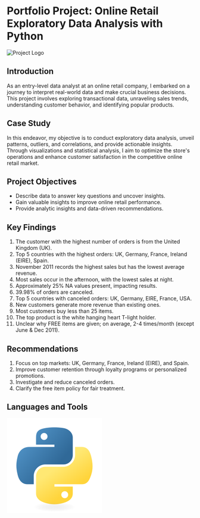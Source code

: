 # Portfolio Project: Online Retail Exploratory Data Analysis with Python
![Project Logo](https://d2o2utebsixu4k.cloudfront.net/media/images/3a2daf59-b87d-453e-871c-070e4656267e.jpg)

## Introduction
As an entry-level data analyst at an online retail company, I embarked on a journey to interpret real-world data and make crucial business decisions. This project involves exploring transactional data, unraveling sales trends, understanding customer behavior, and identifying popular products.

## Case Study
In this endeavor, my objective is to conduct exploratory data analysis, unveil patterns, outliers, and correlations, and provide actionable insights. Through visualizations and statistical analysis, I aim to optimize the store's operations and enhance customer satisfaction in the competitive online retail market.

## Project Objectives
- Describe data to answer key questions and uncover insights.
- Gain valuable insights to improve online retail performance.
- Provide analytic insights and data-driven recommendations.

## Key Findings
1. The customer with the highest number of orders is from the United Kingdom (UK).
2. Top 5 countries with the highest orders: UK, Germany, France, Ireland (EIRE), Spain.
3. November 2011 records the highest sales but has the lowest average revenue.
4. Most sales occur in the afternoon, with the lowest sales at night.
5. Approximately 25% NA values present, impacting results.
6. 39.98% of orders are canceled.
7. Top 5 countries with canceled orders: UK, Germany, EIRE, France, USA.
8. New customers generate more revenue than existing ones.
9. Most customers buy less than 25 items.
10. The top product is the white hanging heart T-light holder.
11. Unclear why FREE items are given; on average, 2-4 times/month (except June & Dec 2011).

## Recommendations
1. Focus on top markets: UK, Germany, France, Ireland (EIRE), and Spain.
2. Improve customer retention through loyalty programs or personalized promotions.
3. Investigate and reduce canceled orders.
4. Clarify the free item policy for fair treatment.

## Languages and Tools
![Python](https://raw.githubusercontent.com/devicons/devicon/master/icons/python/python-original.svg)

